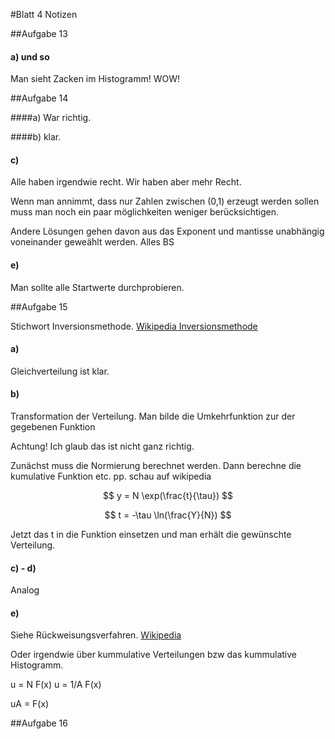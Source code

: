 #Blatt 4 Notizen

##Aufgabe 13

#### a) und so
Man sieht Zacken im Histogramm! WOW!

##Aufgabe 14

####a)
War richtig.

####b)
klar.

#### c)
Alle haben irgendwie recht. Wir haben aber mehr Recht. 

Wenn man annimmt, dass nur Zahlen zwischen (0,1) erzeugt werden sollen muss man noch ein paar möglichkeiten weniger berücksichtigen.

Andere Lösungen gehen davon aus das Exponent und mantisse unabhängig voneinander geweählt werden. Alles BS

#### e)

Man sollte alle Startwerte durchprobieren.

##Aufgabe 15

Stichwort Inversionsmethode.
[Wikipedia Inversionsmethode](http://de.wikipedia.org/wiki/Inversionsmethode)

#### a)
Gleichverteilung ist klar.

#### b)
Transformation der Verteilung. Man bilde die Umkehrfunktion zur der gegebenen Funktion

Achtung! Ich glaub das ist nicht ganz richtig.

Zunächst muss die Normierung berechnet werden.
Dann berechne die kumulative Funktion
etc. pp. schau auf wikipedia

$$ y = N \exp(\frac{t}{\tau}) $$

$$ t = -\tau \ln(\frac{Y}{N}) $$

Jetzt das t in die Funktion einsetzen und man erhält die gewünschte Verteilung.

#### c) - d)
Analog

#### e) 

Siehe Rückweisungsverfahren.
[Wikipedia](http://de.wikipedia.org/wiki/Verwerfungsmethode)

Oder irgendwie über kummulative Verteilungen bzw das kummulative Histogramm.

u = N F(x)
u = 1/A F(x)

uA = F(x)

##Aufgabe 16





